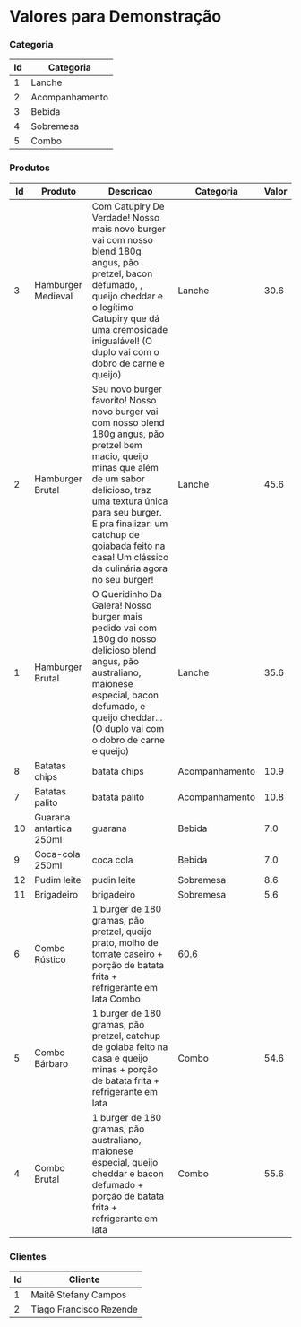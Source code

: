 # Valores para Demonstração

### Categoria

| Id | Categoria
|--|--|
1 |	Lanche
2 |	Acompanhamento
3 |	Bebida
4 |	Sobremesa
5 |	Combo

### Produtos

| Id | Produto | Descricao | Categoria | Valor
|--|--|--|--|--|
3	| Hamburger Medieval|	Com Catupiry De Verdade! Nosso mais novo burger vai com nosso blend 180g angus, pão pretzel, bacon defumado, , queijo cheddar e o legítimo Catupiry que dá uma cremosidade inigualável! (O duplo vai com o dobro de carne e queijo)	 | Lanche	|30.6
2	| Hamburger Brutal	|Seu novo burger favorito! Nosso novo burger vai com nosso blend 180g angus, pão pretzel bem macio, queijo minas que além de um sabor delicioso, traz uma textura única para seu burger. E pra finalizar: um catchup de goiabada feito na casa! Um clássico da culinária agora no seu burger! | 	Lanche	|45.6
1	| Hamburger Brutal	|O Queridinho Da Galera! Nosso burger mais pedido vai com 180g do nosso delicioso blend angus, pão australiano, maionese especial, bacon defumado, e queijo cheddar... (O duplo vai com o dobro de carne e queijo)	| Lanche	|35.6
8	| Batatas chips|	batata chips|	Acompanhamento	|10.9
7	| Batatas palito|	batata palito	|Acompanhamento	|10.8
10	| Guarana antartica 250ml	| guarana|	Bebida	|7.0
9	| Coca-cola 250ml	|coca cola	|Bebida	|7.0
12	| Pudim leite	|pudin leite	|Sobremesa	|8.6
11	| Brigadeiro	|brigadeiro |	Sobremesa	|5.6
6	| Combo Rústico	|1 burger de 180 gramas, pão pretzel, queijo prato, molho de tomate caseiro + porção de batata frita + refrigerante em lata	Combo	|60.6
5	| Combo Bárbaro	|1 burger de 180 gramas, pão pretzel, catchup de goiaba feito na casa e queijo minas + porção de batata frita + refrigerante em lata	| Combo	|54.6
4	| Combo Brutal	|1 burger de 180 gramas, pão australiano, maionese especial, queijo cheddar e bacon defumado + porção de batata frita + refrigerante em lata	|Combo	|55.6

### Clientes

| Id | Cliente
|--|--|
1	| Maitê Stefany Campos
2	| Tiago Francisco Rezende